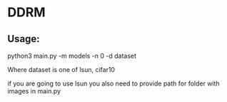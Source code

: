 # DDRM

## Usage:


python3 main.py -m models -n 0 -d dataset

Where dataset is one of lsun, cifar10

if you are going to use lsun you also need to provide path for folder with images in main.py

